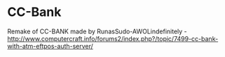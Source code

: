 # CC-Bank
Remake of CC-BANK made by RunasSudo-AWOLindefinitely - http://www.computercraft.info/forums2/index.php?/topic/7499-cc-bank-with-atm-eftpos-auth-server/
